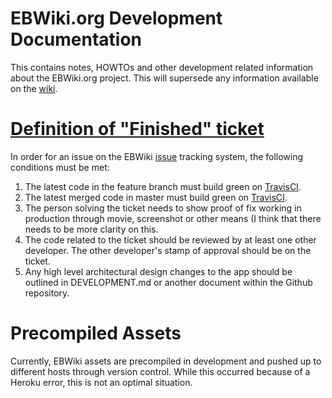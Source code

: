 # EBWiki.org Development Documentation

This contains notes, HOWTOs and other development related
information about the EBWiki.org project. This will supersede
any information available on the [wiki](https://github.com/EBWiki/EBWiki).

# [Definition of "Finished" ticket](https://github.com/EBWiki/EBWiki/Definition-of-%22Finished%22-Ticket)

In order for an issue on the EBWiki [issue](https://github.com/EBWiki/EBW/issues) tracking system, the following conditions must be met:

1. The latest code in the feature branch must build green on [TravisCI](https://travis-ci.org/EBWiki/EBWiki).
1. The latest merged code in master must build green on [TravisCI](https://travis-ci.org/EBWiki/EBWiki).
1. The person solving the ticket needs to show proof of fix working in production through movie, screenshot or other means (I think that there needs to be more clarity on this.
1. The code related to the ticket should be reviewed by at least one other developer. The other developer's stamp of approval should be on the ticket.
1. Any high level architectural design changes to the app should be outlined in DEVELOPMENT.md or another document within the Github repository.

# Precompiled Assets
Currently, EBWiki assets are precompiled in development and pushed up to
different hosts through version control. While this occurred because of a
Heroku error, this is not an optimal situation.

